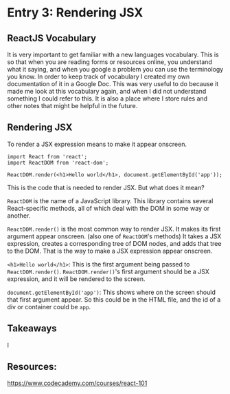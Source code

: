 # Entry 3: Rendering JSX

## ReactJS Vocabulary
It is very important to get familiar with a new languages vocabulary. This is so that when you are reading forms or resources online, you understand what it saying, and when you google a problem you can use the terminology you know. In order to keep track of vocabulary I created my own documentation of it in a Google Doc. This was very useful to do because it made me look at this vocabulary again, and when I did not understand something I could refer to this. It is also a place where I store rules and other notes that might be helpful in the future.

## Rendering JSX
To render a JSX expression means to make it appear onscreen.
```
import React from 'react';
import ReactDOM from 'react-dom';

ReactDOM.render(<h1>Hello world</h1>, document.getElementById('app'));
```
This is the code that is needed to render JSX. But what does it mean?

`ReactDOM` is the name of a JavaScript library. This library contains several React-specific methods, all of which deal with the DOM in some way or another.

`ReactDOM.render()` is the most common way to render JSX. It makes its first argument appear onscreen. (also one of `ReactDOM`'s methods) It takes a JSX expression, creates a corresponding tree of DOM nodes, and adds that tree to the DOM. That is the way to make a JSX expression appear onscreen.

`<h1>Hello world</h1>`: This is the first argument being passed to `ReactDOM.render()`. `ReactDOM.render()`'s first argument should be a JSX expression, and it will be rendered to the screen.

`document.getElementById('app')`: This shows where on the screen should that first argument appear. So this could be in the HTML file, and the id of a div or container could be `app`.

## Takeaways
I
## Resources:
https://www.codecademy.com/courses/react-101